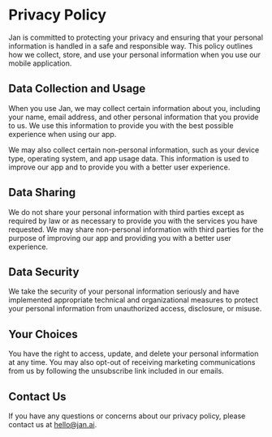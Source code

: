 # Privacy Policy

Jan is committed to protecting your privacy and ensuring that your personal information is handled in a safe and responsible way. This policy outlines how we collect, store, and use your personal information when you use our mobile application.

## Data Collection and Usage

When you use Jan, we may collect certain information about you, including your name, email address, and other personal information that you provide to us. We use this information to provide you with the best possible experience when using our app.

We may also collect certain non-personal information, such as your device type, operating system, and app usage data. This information is used to improve our app and to provide you with a better user experience.

## Data Sharing

We do not share your personal information with third parties except as required by law or as necessary to provide you with the services you have requested. We may share non-personal information with third parties for the purpose of improving our app and providing you with a better user experience.

## Data Security

We take the security of your personal information seriously and have implemented appropriate technical and organizational measures to protect your personal information from unauthorized access, disclosure, or misuse.

## Your Choices

You have the right to access, update, and delete your personal information at any time. You may also opt-out of receiving marketing communications from us by following the unsubscribe link included in our emails.

## Contact Us

If you have any questions or concerns about our privacy policy, please contact us at hello@jan.ai.
